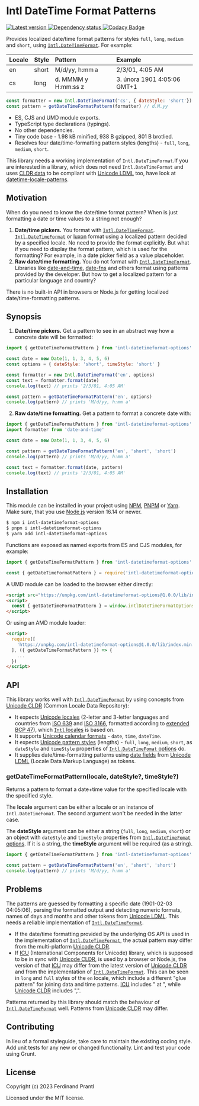 # Intl DateTime Format Patterns

[![Latest version](https://img.shields.io/npm/v/intl-datetimeformat-options)
 ![Dependency status](https://img.shields.io/librariesio/release/npm/intl-datetimeformat-options)
](https://www.npmjs.com/package/intl-datetimeformat-options)
[![Codacy Badge](https://api.codacy.com/project/badge/Grade/9f1034029c0747a980cd49f64f16338b)](https://www.codacy.com/app/prantlf/intl-datetimeformat-options?utm_source=github.com&amp;utm_medium=referral&amp;utm_content=prantlf/intl-datetimeformat-options&amp;utm_campaign=Badge_Grade)

Provides localized date/time format patterns for styles `full`, `long`, `medium` and `short`, using [`Intl.DateTimeFormat`]. For example:

| Locale | Style | Pattern | Example |
|:-------|:------|:--------|:--------|
| en     | short | M/d/yy, h:mm a | 2/3/01, 4:05 AM |
| cs     | long  | d. MMMM y H:mm:ss z | 3. února 1901 4:05:06 GMT+1 |


```js
const formatter = new Intl.DateTimeFormat('cs', { dateStyle: 'short'})
const pattern = getDateTimeFormatPattern(formatter) // d.M.yy
```

* ES, CJS and UMD module exports.
* TypeScript type declarations (typings).
* No other dependencies.
* Tiny code base - 1.98 kB minified, 938 B gzipped, 801 B brotlied.
* Resolves four date/time-formatting pattern styles (lengths) - `full`, `long`, `medium`, `short`.

This library needs a working implementation of `Intl.DateTimeFormat`.If you are interested in a library, which does not need `Intl.DateTimeFormat` and uses [CLDR data] to be compliant with [Unicode LDML] too, have look at [datetime-locale-patterns].

## Motivation

When do you need to know the date/time format pattern? When is just formatting a date or time values to a string not enough?

1. **Date/time pickers.** You format with [`Intl.DateTimeFormat`]. [`Intl.DateTimeFormat`] or [luxon] format using a localized pattern decided by a specified locale. No need to provide the format explicitly. But what if you need to display the format pattern, which is used for the formatting? For example, in a date picker field as a value placeholder.
2. **Raw date/time formatting.** You do not format with [`Intl.DateTimeFormat`]. Libraries like [date-and-time], [date-fns] and others format using patterns provided by the developer. But how to get a localized pattern for a particular language and country?

There is no built-in API in browsers or Node.js for getting localized date/time-formatting patterns.

## Synopsis

1. **Date/time pickers.** Get a pattern to see in an abstract way how a concrete date will be formatted:

```js
import { getDateTimeFormatPattern } from 'intl-datetimeformat-options'

const date = new Date(1, 1, 3, 4, 5, 6)
const options = { dateStyle: 'short', timeStyle: 'short' }

const formatter = new Intl.DateTimeFormat('en', options)
const text = formatter.format(date)
console.log(text) // prints '2/3/01, 4:05 AM'

const pattern = getDateTimeFormatPattern('en', options)
console.log(pattern) // prints 'M/d/yy, h:mm a'
```

2. **Raw date/time formatting.** Get a pattern to format a concrete date with:

```js
import { getDateTimeFormatPattern } from 'intl-datetimeformat-options'
import formatter from 'date-and-time'

const date = new Date(1, 1, 3, 4, 5, 6)

const pattern = getDateTimeFormatPattern('en', 'short', 'short')
console.log(pattern) // prints 'M/d/yy, h:mm a'

const text = formatter.format(date, pattern)
console.log(text) // prints '2/3/01, 4:05 AM'
```

## Installation

This module can be installed in your project using [NPM], [PNPM] or [Yarn]. Make sure, that you use [Node.js] version 16.14 or newer.

```sh
$ npm i intl-datetimeformat-options
$ pnpm i intl-datetimeformat-options
$ yarn add intl-datetimeformat-options
```

Functions are exposed as named exports from ES and CJS modules, for example:

```js
import { getDateTimeFormatPattern } from 'intl-datetimeformat-options'
```

```js
const { getDateTimeFormatPattern } = require('intl-datetimeformat-options')
```

A UMD module can be loaded to the browser either directly:

```html
<script src="https://unpkg.com/intl-datetimeformat-options@1.0.0/lib/index.min.js"></script>
<script>
  const { getDateTimeFormatPattern } = window.intlDateTimeFormatOptions
</script>
```

Or using an AMD module loader:

```html
<script>
  require([
    'https://unpkg.com/intl-datetimeformat-options@1.0.0/lib/index.min.js'
  ], ({ getDateTimeFormatPattern }) => {
    ...
  })
</script>
```

## API

This library works well with [`Intl.DateTimeFormat`] by using concepts from [Unicode CLDR] (Common Locale Data Repository):

* It expects [Unicode locales] (2-letter and 3-letter languages and countries from [ISO 639] and [ISO 3166], formatted according to [extended BCP 47]), which [`Intl` locales] is based on.
* It supports [Unicode calendar formats] - `date`, `time`, `dateTime`.
* It expects [Unicode pattern styles] (lengths) - `full`, `long`, `medium`, `short`, as `dateStyle` and `timeStyle` properties of [`Intl.DateTimeFomat` options] do.
* It supplies date/time-formatting patterns using [date fields] from [Unicode LDML] (Locale Data Markup Language) as tokens.

### getDateTimeFormatPattern(locale, dateStyle?, timeStyle?)

Returns a pattern to format a date+time value for the specified locale with the specified style.

The **locale** argument can be either a locale or an instance of `Intl.DateTimeFomat`. The second argument won't be needed in the latter case.

The **dateStyle** argument can be either a string (`full`, `long`, `medium`, `short`) or an object with `dateStyle` and `timeStyle` properties from [`Intl.DateTimeFomat` options]. If it is a string, the **timeStyle** argument will be required (as a string).

```js
import { getDateTimeFormatPattern } from 'intl-datetimeformat-options'

const pattern = getDateTimeFormatPattern('en', 'short', 'short')
console.log(pattern) // prints 'M/d/yy, h:mm a'
```

## Problems

The patterns are guessed by formatting a specific date (1901-02-03 04:05:06), parsing the formatted output and detecting numeric formats, names of days and months and other tokens from [Unicode LDML]. This needs a reliable implementation of [`Intl.DateTimeFormat`].

* If the date/time formatting provided by the underlying OS API is used in the implementation of [`Intl.DateTimeFormat`], the actual pattern may differ from the multi-platform [Unicode CLDR].
* If [ICU] (International Components for Unicode) library, which is supposed to be in sync with [Unicode CLDR], is used by a browser or Node.js, the version of that [ICU] may differ from the latest version of [Unicode CLDR] and from the implementation of [`Intl.DateTimeFormat`]. This can be seen in `long` and `full` styles of the `en` locale, which include a different "glue pattern" for joining data and time patterns. [ICU] includes " at ", while [Unicode CLDR] includes ",".

Patterns returned by this library should match the behaviour of [`Intl.DateTimeFormat`] well. Patterns from [Unicode CLDR] may differ.

## Contributing

In lieu of a formal styleguide, take care to maintain the existing coding style.  Add unit tests for any new or changed functionality. Lint and test your code using Grunt.

## License

Copyright (c) 2023 Ferdinand Prantl

Licensed under the MIT license.

[Node.js]: http://nodejs.org/
[NPM]: https://www.npmjs.com/
[PNPM]: https://pnpm.io/
[Yarn]: https://yarnpkg.com/
[date-and-time]: https://github.com/knowledgecode/date-and-time#compileformatstring
[date-fns]: https://github.com/date-fns/date-fns
[luxon]: https://moment.github.io/luxon/
[ICU]: https://icu.unicode.org/
[CLDR data]: https://www.npmjs.com/package/cldr-dates-full
[Unicode LDML]: https://unicode.org/reports/tr35/
[Unicode CLDR]: https://cldr.unicode.org/
[Unicode locales]: https://www.unicode.org/reports/tr35/#Language_and_Locale_IDs
[`Intl` locales]: https://developer.mozilla.org/en-US/docs/Web/JavaScript/Reference/Global_Objects/Intl#locale_identification_and_negotiation
[ISO 3166]: https://en.wikipedia.org/wiki/ISO_3166
[ISO 639]: https://en.wikipedia.org/wiki/ISO_639
[extended BCP 47]: https://cldr.unicode.org/index/bcp47-extension
[`Intl.DateTimeFormat`]: https://developer.mozilla.org/en-US/docs/Web/JavaScript/Reference/Global_Objects/Intl/DateTimeFormat
[Unicode pattern styles]: https://unicode.org/reports/tr35/tr35-dates.html#24-element-dateformats
[Unicode calendar formats]: https://unicode.org/reports/tr35/tr35-dates.html#2-calendar-elements
[date fields]: http://unicode.org/reports/tr35/tr35-dates.html#Date_Field_Symbol_Table
[`Intl.DateTimeFomat` options]: https://developer.mozilla.org/en-US/docs/Web/JavaScript/Reference/Global_Objects/Intl/DateTimeFormat/DateTimeFormat#options
[datetime-locale-patterns]: https://github.com/prantlf/datetime-locale-patterns
